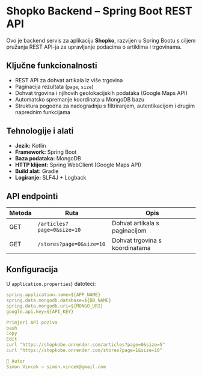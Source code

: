 # Shopko Backend – Spring Boot REST API

Ovo je backend servis za aplikaciju **Shopko**, razvijen u Spring Bootu s ciljem pružanja REST API-ja za upravljanje podacima o artiklima i trgovinama.

## Ključne funkcionalnosti

- REST API za dohvat artikala iz više trgovina
- Paginacija rezultata (`page`, `size`)
- Dohvat trgovina i njihovih geolokacijskih podataka (Google Maps API)
- Automatsko spremanje koordinata u MongoDB bazu
- Struktura pogodna za nadogradnju s filtriranjem, autentikacijom i drugim naprednim funkcijama

## Tehnologije i alati

- **Jezik:** Kotlin
- **Framework:** Spring Boot
- **Baza podataka:** MongoDB
- **HTTP klijent:** Spring WebClient (Google Maps API)
- **Build alat:** Gradle
- **Logiranje:** SLF4J + Logback

## API endpointi

| Metoda | Ruta                        | Opis                                  |
|--------|-----------------------------|---------------------------------------|
| GET    | `/articles?page=0&size=10`  | Dohvat artikala s paginacijom         |
| GET    | `/stores?page=0&size=10`    | Dohvat trgovina s koordinatama        |

## Konfiguracija

U `application.properties`) datoteci:

```yaml
spring.application.name=${APP_NAME}
spring.data.mongodb.database=${DB_NAME}
spring.data.mongodb.uri=${MONGO_URI}
google.api.key=${API_KEY}

Primjeri API poziva
bash
Copy
Edit
curl "https://shopkobe.onrender.com/articles?page=0&size=5"
curl "https://shopkobe.onrender.com/stores?page=1&size=10"

👤 Autor
Simon Vincek – simon.vincek@gmail.com
